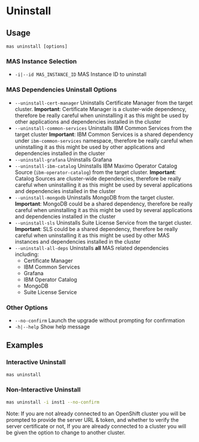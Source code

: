 Uninstall
===============================================================================

Usage
-------------------------------------------------------------------------------
`mas uninstall [options]`

### MAS Instance Selection
- `-i|--id MAS_INSTANCE_ID` MAS Instance ID to uninstall

### MAS Dependencies Uninstall Options
- `--uninstall-cert-manager`        Uninstalls Certificate Manager from the target cluster. **Important**: Certificate Manager is a cluster-wide dependency, therefore be really careful when uninstalling it as this might be used by other applications and dependencies installed in the cluster
- `--uninstall-common-services`     Uninstalls IBM Common Services from the target cluster **Important**: IBM Common Services is a shared dependency under `ibm-common-services` namespace, therefore be really careful when uninstalling it as this might be used by other applications and dependencies installed in the cluster
- `--uninstall-grafana`  Uninstalls Grafana
- `--uninstall-ibm-catalog`         Uninstalls IBM Maximo Operator Catalog Source (`ibm-operator-catalog`) from the target cluster. **Important**: Catalog Sources are cluster-wide dependencies, therefore be really careful when uninstalling it as this might be used by several applications and dependencies installed in the cluster
- `--uninstall-mongodb`             Uninstalls MongoDB from the target cluster. **Important**: MongoDB could be a shared dependency, therefore be really careful when uninstalling it as this might be used by several applications and dependencies installed in the cluster
- `--uninstall-sls`                 Uninstalls Suite License Service from the target cluster. **Important**: SLS could be a shared dependency, therefore be really careful when uninstalling it as this might be used by other MAS instances and dependencies installed in the cluster
- `--uninstall-all-deps`            Uninstalls **all** MAS related dependencies including:
    - Certificate Manager
    - IBM Common Services
    - Grafana
    - IBM Operator Catalog
    - MongoDB
    - Suite License Service

### Other Options
- `--no-confirm` Launch the upgrade without prompting for confirmation
- `-h|--help` Show help message

Examples
-------------------------------------------------------------------------------
### Interactive Uninstall
```bash
mas uninstall
```

### Non-Interactive Uninstall
```bash
mas uninstall -i inst1 --no-confirm
```

Note: If you are not already connected to an OpenShift cluster you will be prompted to provide the server URL & token, and whether to verify the server certificate or not,  If you are already connected to a cluster you will be given the option to change to another cluster.